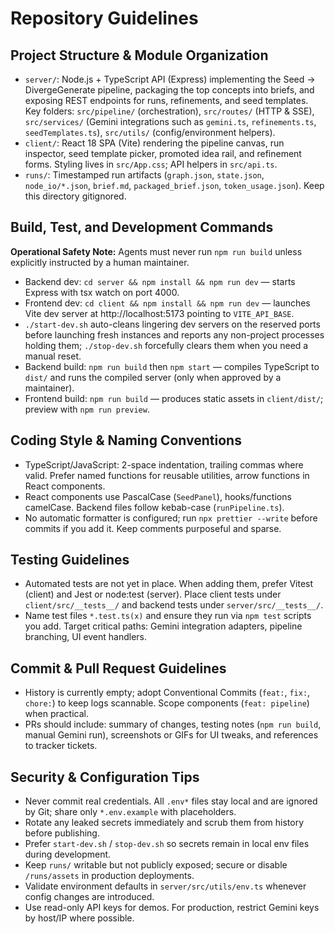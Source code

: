 # Repository Guidelines

## Project Structure & Module Organization
- `server/`: Node.js + TypeScript API (Express) implementing the Seed → DivergeGenerate pipeline, packaging the top concepts into briefs, and exposing REST endpoints for runs, refinements, and seed templates. Key folders: `src/pipeline/` (orchestration), `src/routes/` (HTTP & SSE), `src/services/` (Gemini integrations such as `gemini.ts`, `refinements.ts`, `seedTemplates.ts`), `src/utils/` (config/environment helpers).
- `client/`: React 18 SPA (Vite) rendering the pipeline canvas, run inspector, seed template picker, promoted idea rail, and refinement forms. Styling lives in `src/App.css`; API helpers in `src/api.ts`.
- `runs/`: Timestamped run artifacts (`graph.json`, `state.json`, `node_io/*.json`, `brief.md`, `packaged_brief.json`, `token_usage.json`). Keep this directory gitignored.

## Build, Test, and Development Commands
**Operational Safety Note:** Agents must never run `npm run build` unless explicitly instructed by a human maintainer.

- Backend dev: `cd server && npm install && npm run dev` — starts Express with tsx watch on port 4000.
- Frontend dev: `cd client && npm install && npm run dev` — launches Vite dev server at http://localhost:5173 pointing to `VITE_API_BASE`.
- `./start-dev.sh` auto-cleans lingering dev servers on the reserved ports before launching fresh instances and reports any non-project processes holding them; `./stop-dev.sh` forcefully clears them when you need a manual reset.
- Backend build: `npm run build` then `npm start` — compiles TypeScript to `dist/` and runs the compiled server (only when approved by a maintainer).
- Frontend build: `npm run build` — produces static assets in `client/dist/`; preview with `npm run preview`.

## Coding Style & Naming Conventions
- TypeScript/JavaScript: 2-space indentation, trailing commas where valid. Prefer named functions for reusable utilities, arrow functions in React components.
- React components use PascalCase (`SeedPanel`), hooks/functions camelCase. Backend files follow kebab-case (`runPipeline.ts`).
- No automatic formatter is configured; run `npx prettier --write` before commits if you add it. Keep comments purposeful and sparse.

## Testing Guidelines
- Automated tests are not yet in place. When adding them, prefer Vitest (client) and Jest or node:test (server). Place client tests under `client/src/__tests__/` and backend tests under `server/src/__tests__/`.
- Name test files `*.test.ts(x)` and ensure they run via `npm test` scripts you add. Target critical paths: Gemini integration adapters, pipeline branching, UI event handlers.

## Commit & Pull Request Guidelines
- History is currently empty; adopt Conventional Commits (`feat:`, `fix:`, `chore:`) to keep logs scannable. Scope components (`feat: pipeline`) when practical.
- PRs should include: summary of changes, testing notes (`npm run build`, manual Gemini run), screenshots or GIFs for UI tweaks, and references to tracker tickets.

## Security & Configuration Tips
- Never commit real credentials. All `.env*` files stay local and are ignored by Git; share only `*.env.example` with placeholders.
- Rotate any leaked secrets immediately and scrub them from history before publishing.
- Prefer `start-dev.sh` / `stop-dev.sh` so secrets remain in local env files during development.
- Keep `runs/` writable but not publicly exposed; secure or disable `/runs/assets` in production deployments.
- Validate environment defaults in `server/src/utils/env.ts` whenever config changes are introduced.
- Use read-only API keys for demos. For production, restrict Gemini keys by host/IP where possible.
